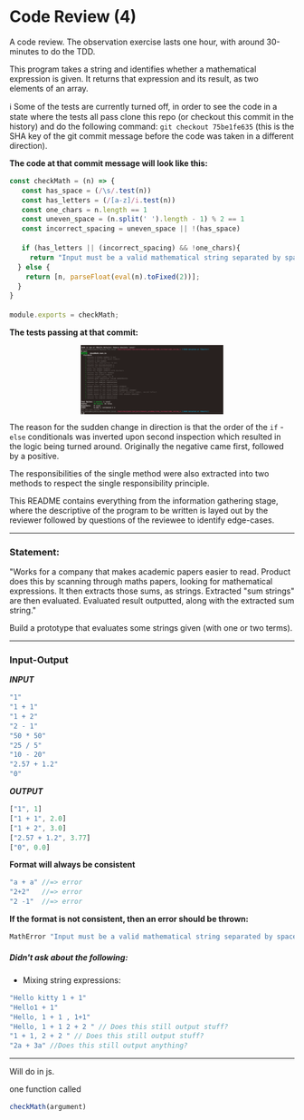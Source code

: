 # Code Review (4)

A code review.
The observation exercise lasts one hour,
with around 30-minutes to do the TDD.

This program takes a string and identifies whether a mathematical expression
is given. It returns that expression and its result, as two elements of an
array.

 :information_source:
Some of the tests are currently turned off, in order to see the code in a
state where the tests all pass clone this repo (or checkout
this commit in the history) and do the following
command: `git checkout 75be1fe635` (this is the SHA key of the git
commit message before the code was taken in a different direction).

**The code at that commit message will look like this:**

```js
const checkMath = (n) => {
   const has_space = (/\s/.test(n))
   const has_letters = (/[a-z]/i.test(n))
   const one_chars = n.length == 1
   const uneven_space = (n.split(' ').length - 1) % 2 == 1
   const incorrect_spacing = uneven_space || !(has_space)

   if (has_letters || (incorrect_spacing) && !one_chars){
     return "Input must be a valid mathematical string separated by spaces";
  } else {
    return [n, parseFloat(eval(n).toFixed(2))];
  }
}

module.exports = checkMath;

```

**The tests passing at that commit:**

<p align="center">
  <img src="/documents/test_passing.png" 
      style=" display: block;
              margin-left: auto;
              margin-right: auto;
              width: 50%;">
</p>

The reason for the sudden change in direction is that the order of the
`if` - `else` conditionals was inverted upon second inspection which resulted in
the logic being turned around. Originally the negative came first,
followed by a positive.

The responsibilities of the single method were also extracted into two
methods to respect the single responsibility principle.

This README contains everything from the information gathering stage,
where the descriptive of the program to be written is layed out by the
reviewer followed by questions of the reviewee to identify edge-cases.

---
### Statement:

"Works for a company that makes academic papers easier to read.
Product does this by scanning through maths papers,
looking for mathematical expressions.
It then extracts those sums, as strings.
Extracted "sum strings" are then evaluated.
Evaluated result outputted,
along with the extracted sum string."

Build a prototype that evaluates some strings given (with one or two terms).

---
### Input-Output


**_INPUT_**
```js
"1"
"1 + 1"
"1 + 2"
"2 - 1"
"50 * 50"
"25 / 5"
"10 - 20"
"2.57 + 1.2"
"0"
```

**_OUTPUT_**
```js
["1", 1]
["1 + 1", 2.0]
["1 + 2", 3.0]
["2.57 + 1.2", 3.77]
["0", 0.0]
```


**Format will always be consistent**
```js
"a + a" //=> error
"2+2"   //=> error
"2 -1"  //=> error
```
**If the format is not consistent, then an error should be thrown:**

```js
MathError "Input must be a valid mathematical string separated by spaces"
```

##### Didn't ask about the following:

* Mixing string expressions:

```js
"Hello kitty 1 + 1"
"Hello1 + 1"
"Hello, 1 + 1 , 1+1"
"Hello, 1 + 1 2 + 2 " // Does this still output stuff?
"1 + 1, 2 + 2 " // Does this still output stuff?
"2a + 3a" //Does this still output anything?
```

---

Will do in js.

one function
called
```js
checkMath(argument)
```

